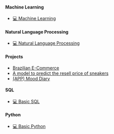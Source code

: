 
#### Machine Learning
* [💻 Machine Learning](https://github.com/hyuuunn/AI)

#### Natural Language Processing
* [💻 Natural Language Processing](https://github.com/hyuuunn/Natural-Language-Processing)

#### Projects
* [Brazilian E-Commerce](https://github.com/hyuuunn/Project/tree/main/1_project)
* [A model to predict the resell price of sneakers](https://github.com/hyuuunn/Project/tree/main/2_project)
* [(APP) Mood Diary](https://github.com/hyuuunn/Project/tree/main/0_project)
 
#### SQL
* [💻 Basic SQL](https://github.com/hyuuunn/SQL)
 
#### Python
* [💻 Basic Python](https://github.com/hyuuunn/Python)


<!---
hyuuunn/hyuuunn is a ✨ special ✨ repository because its `README.md` (this file) appears on your GitHub profile.
You can click the Preview link to take a look at your changes.

<a href="https://github.com/corazzon/finance-data-analysis"><img src="https://cdn.inflearn.com/public/courses/326383/cover/4c038b06-8afa-4ae8-b14a-5ed22cfabce0/326383-eng.png" width=242></a>
<a href="http://bit.ly/inflearn-kaggle-survey-2020" style="float:left"><img src="https://cdn.inflearn.com/public/courses/326366/cover/972de19c-79c3-4f2f-a4d4-472f301127f9" width=242></a>
<a href="https://github.com/corazzon/cracking-the-pandas-cheat-sheet" style="float:left"><img src="https://cdn.inflearn.com/public/courses/324030/course_cover/159651c0-3994-463b-8ece-be3b4c52709c/pandas_bje.png" width=242></a>
<a href="https://bit.ly/inflearn-nlp-tutorial" style="float:left"><img src="https://cdn.inflearn.com/wp-content/uploads/review_analysis.jpg" width=242></a>
<a href="https://programmers.co.kr/learn/courses/21"><img src="https://s3.ap-northeast-2.amazonaws.com/grepp-cloudfront/programmers_imgs/learn/thumb-course-datascience.jpg" width=242></a>

Here are some ideas to get you started:

- 👋 Hi, I’m @hyuuunn
- 👀 I’m interested in ...
- 🔭 I’m currently working on ...
- 🌱 I’m currently learning ...
- 💞️👯 I’m looking to collaborate on ...
- 🤔 I’m looking for help with ...
- 📫 How to reach me ...00
- 💬 Ask me about ...
- 😄 Pronouns: ...
- ⚡ Fun fact: ...
📋📊📚📑💻⚡️🐍📈🌤🌦🌱
--->
